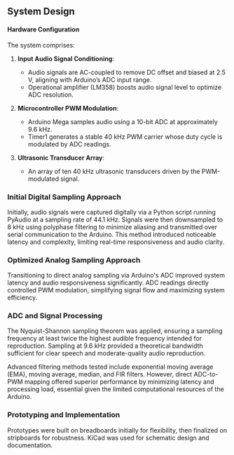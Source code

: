 ## System Design

#### Hardware Configuration
The system comprises:

1. **Input Audio Signal Conditioning**:
   - Audio signals are AC-coupled to remove DC offset and biased at 2.5 V, aligning with Arduino’s ADC input range.
   - Operational amplifier (LM358) boosts audio signal level to optimize ADC resolution.

2. **Microcontroller PWM Modulation**:
   - Arduino Mega samples audio using a 10-bit ADC at approximately 9.6 kHz.
   - Timer1 generates a stable 40 kHz PWM carrier whose duty cycle is modulated by ADC readings.

3. **Ultrasonic Transducer Array**:
   - An array of ten 40 kHz ultrasonic transducers driven by the PWM-modulated signal.

### Initial Digital Sampling Approach
Initially, audio signals were captured digitally via a Python script running PyAudio at a sampling rate of 44.1 kHz. Signals were then downsampled to 8 kHz using polyphase filtering to minimize aliasing and transmitted over serial communication to the Arduino. This method introduced noticeable latency and complexity, limiting real-time responsiveness and audio clarity.

### Optimized Analog Sampling Approach
Transitioning to direct analog sampling via Arduino's ADC improved system latency and audio responsiveness significantly. ADC readings directly controlled PWM modulation, simplifying signal flow and maximizing system efficiency.

### ADC and Signal Processing
The Nyquist-Shannon sampling theorem was applied, ensuring a sampling frequency at least twice the highest audible frequency intended for reproduction. Sampling at 9.6 kHz provided a theoretical bandwidth sufficient for clear speech and moderate-quality audio reproduction.

Advanced filtering methods tested include exponential moving average (EMA), moving average, median, and FIR filters. However, direct ADC-to-PWM mapping offered superior performance by minimizing latency and processing load, essential given the limited computational resources of the Arduino.

### Prototyping and Implementation
Prototypes were built on breadboards initially for flexibility, then finalized on stripboards for robustness. KiCad was used for schematic design and documentation.
